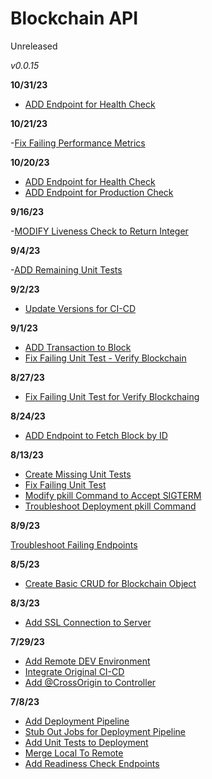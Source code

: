 # Blockchain API
Unreleased

*v0.0.15*

**10/31/23**

- [ADD Endpoint for Health Check](#47)

**10/21/23**

-[Fix Failing Performance Metrics](#50)

**10/20/23**

- [ADD Endpoint for Health Check](#47)
- [ADD Endpoint for Production Check](#48)

**9/16/23**

-[MODIFY Liveness Check to Return Integer](#45)

**9/4/23**

-[ADD Remaining Unit Tests](#43)

**9/2/23**

- [Update Versions for CI-CD](#41)

**9/1/23**

- [ADD Transaction to Block](#36)
- [Fix Failing Unit Test - Verify Blockchain](#39)

**8/27/23**

- [Fix Failing Unit Test for Verify Blockchain](#34)g

**8/24/23**

- [ADD Endpoint to Fetch Block by ID](#32)

**8/13/23**

- [Create Missing Unit Tests](#24)
- [Fix Failing Unit Test](#26)
- [Modify pkill Command to Accept SIGTERM](#28)
- [Troubleshoot Deployment pkill Command](#30)

**8/9/23**

[Troubleshoot Failing Endpoints](#22)

**8/5/23**

- [Create Basic CRUD for Blockchain Object](#20)

**8/3/23**

- [Add SSL Connection to Server](#15)

**7/29/23**

- [Add Remote DEV Environment](#10)
- [Integrate Original CI-CD](#13)
- [Add @CrossOrigin to Controller](#16)

**7/8/23**

- [Add Deployment Pipeline](#1)
- [Stub Out Jobs for Deployment Pipeline](#3)
- [Add Unit Tests to Deployment](#5)
- [Merge Local To Remote](#7)
- [Add Readiness Check Endpoints](#9)
